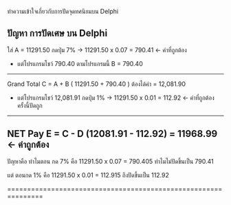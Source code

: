 ทำความเข้าใจเกี่ยวกับการปัดจุดทศนิยมบน Delphi

ปัญหา การปัดเศษ บน Delphi
---------------------------------------------------------------
ใส่ A = 11291.50
กดปุ่ม 7% ->  11291.50 x 0.07 = 790.41 <- ค่าที่ถูกต้อง
* แต่โปรแกรมโชว์ 790.40 ตามโปรแกรมนี้ B = 790.40
---------------------------------------------------------------
Grand Total  C = A + B ( 11291.50 + 790.40 )
    ต้องได้ค่า     = 12,081.90 
* แต่โปรแกรมโชว์ 12,081.91
กดปุ่ม 1% ->  11291.50 x 0.01 = 112.92 <- ค่าที่ถูกต้อง ครั้งนี้ปัดถูก
---------------------------------------------------------------

NET Pay       E = C - D (12081.91 - 112.92)
                       = 11968.99 <- ค่าถูกต้อง
---------------------------------------------------------------
ปัญหาคือ ทำไมตอน กด 7% คือ 11291.50 x 0.07 = 790.405 
ทำไมไม่ปัดขึ้นเป็น 790.41 

แต่ ตอนกด 1% คือ 11291.50 x 0.01 = 112.915 ถึงปัดขึ้นเป็น 112.92

===============================================================

